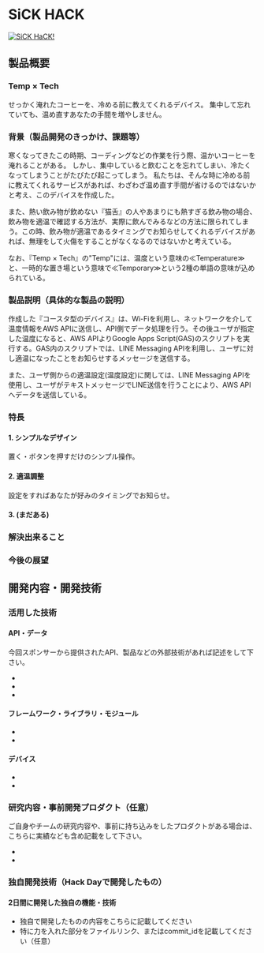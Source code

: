 # SiCK HACK

[![SiCK HaCK!](image.png)](https://www.youtube.com/watch?v=??????????)

## 製品概要
### Temp × Tech
せっかく淹れたコーヒーを、冷める前に教えてくれるデバイス。
集中して忘れていても、温め直すあなたの手間を増やしません。


### 背景（製品開発のきっかけ、課題等）
寒くなってきたこの時期、コーディングなどの作業を行う際、温かいコーヒーを淹れることがある。
しかし、集中していると飲むことを忘れてしまい、冷たくなってしまうことがたびたび起こってしまう。
私たちは、そんな時に冷める前に教えてくれるサービスがあれば、わざわざ温め直す手間が省けるのではないかと考え、このデバイスを作成した。

また、熱い飲み物が飲めない『猫舌』の人やあまりにも熱すぎる飲み物の場合、飲み物を適温で確認する方法が、実際に飲んでみるなどの方法に限られてしまう。この時、飲み物が適温であるタイミングでお知らせしてくれるデバイスがあれば、無理をして火傷をすることがなくなるのではないかと考えている。

なお、『Temp × Tech』の"Temp"には、温度という意味の≪Temperature≫と、一時的な置き場という意味で≪Temporary≫という2種の単語の意味が込められている。

### 製品説明（具体的な製品の説明）
作成した『コースタ型のデバイス』は、Wi-Fiを利用し、ネットワークを介して温度情報をAWS APIに送信し、API側でデータ処理を行う。その後ユーザが指定した温度になると、AWS APIよりGoogle Apps Script(GAS)のスクリプトを実行する。GAS内のスクリプトでは、LINE Messaging APIを利用し、ユーザに対し適温になったことをお知らせするメッセージを送信する。

また、ユーザ側からの適温設定(温度設定)に関しては、LINE Messaging APIを使用し、ユーザがテキストメッセージでLINE送信を行うことにより、AWS APIへデータを送信している。

### 特長

#### 1. シンプルなデザイン
置く・ボタンを押すだけのシンプル操作。

#### 2. 適温調整
設定をすればあなたが好みのタイミングでお知らせ。

#### 3. (まだある)

### 解決出来ること


### 今後の展望


## 開発内容・開発技術
### 活用した技術
#### API・データ
今回スポンサーから提供されたAPI、製品などの外部技術があれば記述をして下さい。

*
*
*

#### フレームワーク・ライブラリ・モジュール
*
*

#### デバイス
*
*

### 研究内容・事前開発プロダクト（任意）
ご自身やチームの研究内容や、事前に持ち込みをしたプロダクトがある場合は、こちらに実績なども含め記載をして下さい。

*
*


### 独自開発技術（Hack Dayで開発したもの）
#### 2日間に開発した独自の機能・技術
* 独自で開発したものの内容をこちらに記載してください
* 特に力を入れた部分をファイルリンク、またはcommit_idを記載してください（任意）
